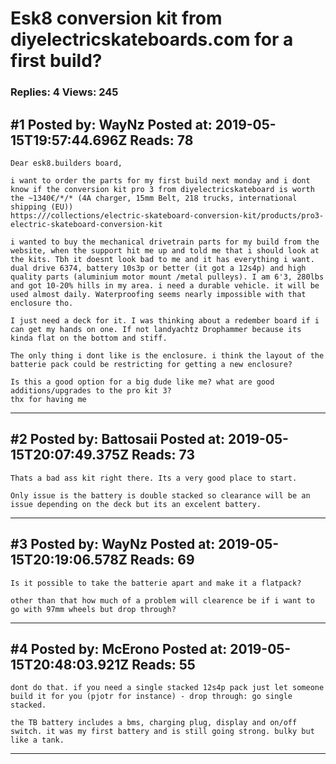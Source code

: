 # Esk8 conversion kit from diyelectricskateboards.com for a first build?

### Replies: 4 Views: 245

## \#1 Posted by: WayNz Posted at: 2019-05-15T19:57:44.696Z Reads: 78

```
Dear esk8.builders board,

i want to order the parts for my first build next monday and i dont know if the conversion kit pro 3 from diyelectricskateboard is worth the ~1340€/*/* (4A charger, 15mm Belt, 218 trucks, international shipping (EU))
https:///collections/electric-skateboard-conversion-kit/products/pro3-electric-skateboard-conversion-kit

i wanted to buy the mechanical drivetrain parts for my build from the website, when the support hit me up and told me that i should look at the kits. Tbh it doesnt look bad to me and it has everything i want. dual drive 6374, battery 10s3p or better (it got a 12s4p) and high quality parts (aluminium motor mount /metal pulleys). I am 6'3, 280lbs and got 10-20% hills in my area. i need a durable vehicle. it will be used almost daily. Waterproofing seems nearly impossible with that enclosure tho.

I just need a deck for it. I was thinking about a redember board if i can get my hands on one. If not landyachtz Drophammer because its kinda flat on the bottom and stiff.

The only thing i dont like is the enclosure. i think the layout of the batterie pack could be restricting for getting a new enclosure?

Is this a good option for a big dude like me? what are good additions/upgrades to the pro kit 3?
thx for having me
```

---
## \#2 Posted by: Battosaii Posted at: 2019-05-15T20:07:49.375Z Reads: 73

```
Thats a bad ass kit right there. Its a very good place to start.

Only issue is the battery is double stacked so clearance will be an issue depending on the deck but its an excelent battery.
```

---
## \#3 Posted by: WayNz Posted at: 2019-05-15T20:19:06.578Z Reads: 69

```
Is it possible to take the batterie apart and make it a flatpack? 

other than that how much of a problem will clearence be if i want to go with 97mm wheels but drop through?
```

---
## \#4 Posted by: McErono Posted at: 2019-05-15T20:48:03.921Z Reads: 55

```
dont do that. if you need a single stacked 12s4p pack just let someone build it for you (pjotr for instance) - drop through: go single stacked.

the TB battery includes a bms, charging plug, display and on/off switch. it was my first battery and is still going strong. bulky but like a tank.
```

---
